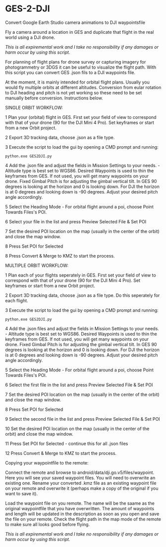 # GES-2-DJI
Convert Google Earth Studio camera animations to DJI waypointsfile

Fly a camera around a location in GES and duplicate that flight in the real world using a DJI drone.

*This is all expiremental work and I take no responsibility if any damages or harm occur by using this script.*

For planning of flight plans for drone survey or capturing imagery for photogrammetry or 3DGS it can be useful to visualize the flight path. 
With this script you can convert GES .json fils to a DJI waypoints file.

At the moment, it is mainly intended for orbital flight plans. Usually you would fly multiple orbits at different altitudes. Conversion from eular rotation to DJI heading and pitch is not yet working so these need to be set manually before conversion. Instructions below.

SINGLE ORBIT WORKFLOW:

1   Plan your (orbital) flight in GES. First set your field of view to correspond with that of your drone (90 for the DJI Mini 4 Pro). Set keyframes or start from a new Orbit project.

2   Export 3D tracking data, choose .json as a file type.

3   Execute the script to load the gui by opening a CMD prompt and running:

    python.exe GES2DJI.py
    
4   Add the .json file and adjust the fields in Mission Settings to your needs. - Altitude type is best set to WGS86. Desired Waypoints is used to thin the keyframes from GES. If not used, you will get many waypoints on your drone. Fixed Gimbal Pitch is for adjusting the gimbal vertical tilt. In GES 90 degrees is looking at the horizon and 0 is looking down. For DJI the horizon is at 0 degrees and looking down is -90 degrees. Adjust your desired pitch angle accordingly.

5   Select the Heading Mode - For orbital flight around a poi, choose Point Towards Files's POI.

6   Select your file in the list and press Preview Selected File & Set POI

7   Set the desired POI location on the map (usually in the center of the orbit) and close the map window.

8   Press Set POI for Selected

8   Press Convert & Merge to KMZ to start the process.


MULTIPLE ORBIT WORKFLOW:

1   Plan each of your flights seperately in GES. First set your field of view to correspond with that of your drone (90 for the DJI Mini 4 Pro). Set keyframes or start from a new Orbit project.

2   Export 3D tracking data, choose .json as a file type. Do this seperately for each flight.

3   Execute the script to load the gui by opening a CMD prompt and running:

    python.exe GES2DJI.py
    
4   Add the .json files and adjust the fields in Mission Settings to your needs. - Altitude type is best set to WGS86. Desired Waypoints is used to thin the keyframes from GES. If not used, you will get many waypoints on your drone. Fixed Gimbal Pitch is for adjusting the gimbal vertical tilt. In GES 90 degrees is looking at the horizon and 0 is looking down. For DJI the horizon is at 0 degrees and looking down is -90 degrees. Adjust your desired pitch angle accordingly.

5   Select the Heading Mode - For orbital flight around a poi, choose Point Towards Files's POI.

6   Select the first file in the list and press Preview Selected File & Set POI

7   Set the desired POI location on the map (usually in the center of the orbit) and close the map window.

8   Press Set POI for Selected

9   Select the second file in the list and press Preview Selected File & Set POI

10  Set the desired POI location on the map (usually in the center of the orbit) and close the map window.

11  Press Set POI for Selected - continue this for all .json files

12  Press Convert & Merge to KMZ to start the process.


Copying your waypointfile to the remote:

Connect the remote and browse to android/data/dji.go.v5/files/waypoint. Here you will see your saved waypoint files. You will need to overwrite an existing one. Rename your converted .kmz file as an existing waypoint file on your remote and overwrite it (perhaps make a copy of the original if you want to save it).

Load the waypoint file on you remote. The name will be the saame as the original waypointfile that you have overwritten. The amount of waypoints and length will be updated in the description as soon as you open and save the file on your remote. Check the flight path in the map mode of the remote to make sure all looks good before flying.

*This is all expiremental work and I take no responsibility if any damages or harm occur by using this script.*

